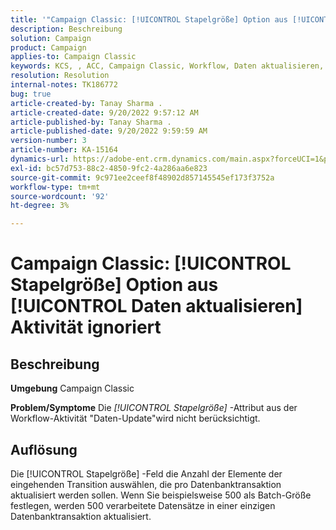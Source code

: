 ```yaml
---
title: '"Campaign Classic: [!UICONTROL Stapelgröße] Option aus [!UICONTROL Daten aktualisieren] Aktivität ignoriert'''
description: Beschreibung
solution: Campaign
product: Campaign
applies-to: Campaign Classic
keywords: KCS, , ACC, Campaign Classic, Workflow, Daten aktualisieren, Stapelgröße
resolution: Resolution
internal-notes: TK186772
bug: true
article-created-by: Tanay Sharma .
article-created-date: 9/20/2022 9:57:12 AM
article-published-by: Tanay Sharma .
article-published-date: 9/20/2022 9:59:59 AM
version-number: 3
article-number: KA-15164
dynamics-url: https://adobe-ent.crm.dynamics.com/main.aspx?forceUCI=1&pagetype=entityrecord&etn=knowledgearticle&id=e9123394-ca38-ed11-9db1-002248086735
exl-id: bc57d753-88c2-4850-9fc2-4a286aa6e823
source-git-commit: 9c971ee2ceef8f48902d857145545ef173f3752a
workflow-type: tm+mt
source-wordcount: '92'
ht-degree: 3%

---
```


# Campaign Classic: [!UICONTROL Stapelgröße] Option aus [!UICONTROL Daten aktualisieren] Aktivität ignoriert

## Beschreibung

<b>Umgebung</b>
Campaign Classic


<b>Problem/Symptome</b>
Die *[!UICONTROL Stapelgröße]* -Attribut aus der Workflow-Aktivität &quot;Daten-Update&quot;wird nicht berücksichtigt.




## Auflösung


Die [!UICONTROL Stapelgröße] -Feld die Anzahl der Elemente der eingehenden Transition auswählen, die pro Datenbanktransaktion aktualisiert werden sollen. Wenn Sie beispielsweise 500 als Batch-Größe festlegen, werden 500 verarbeitete Datensätze in einer einzigen Datenbanktransaktion aktualisiert.
